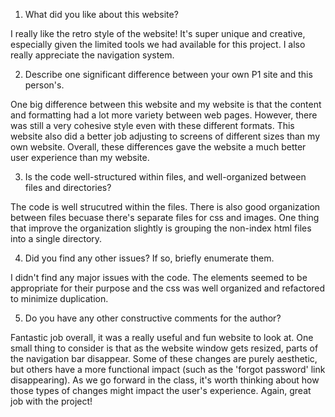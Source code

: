 1. What did you like about this website?

I really like the retro style of the website! It's super unique and creative, especially given the limited tools we had available for this project. I also really appreciate the navigation system.

2. Describe one significant difference between your own P1 site and this person's.

One big difference between this website and my website is that the content and formatting had a lot more variety between web pages. However, there was still a very cohesive style even with these different formats. This website also did a better job adjusting to screens of different sizes than my own website. Overall, these differences gave the website a much better user experience than my website.

3. Is the code well-structured within files, and well-organized between files and directories?

The code is well strucutred within the files. There is also good organization between files becuase there's separate files for css and images. One thing that improve the organization slightly is grouping the non-index html files into a single directory.

4. Did you find any other issues? If so, briefly enumerate them.

I didn't find any major issues with the code. The elements seemed to be appropriate for their purpose and the css was well organized and refactored to minimize duplication.

5. Do you have any other constructive comments for the author?

Fantastic job overall, it was a really useful and fun website to look at. One small thing to consider is that as the website window gets resized, parts of the navigation bar disappear. Some of these changes are purely aesthetic, but others have a more functional impact (such as the 'forgot password' link disappearing). As we go forward in the class, it's worth thinking about how those types of changes might impact the user's experience. Again, great job with the project!